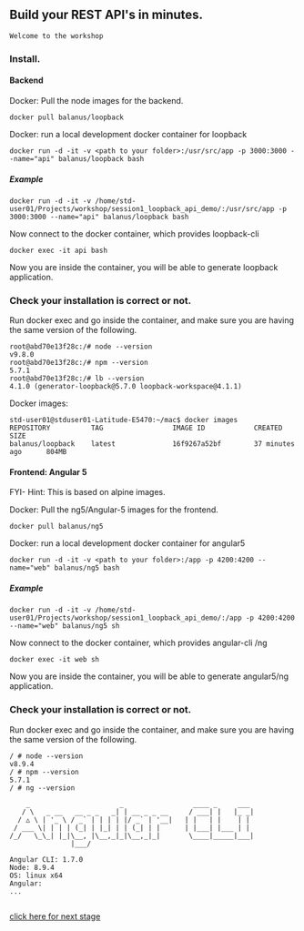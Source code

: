 ## Build your REST API's in minutes.

```
Welcome to the workshop 
```

### Install.

#### Backend

Docker: Pull the node images for the backend.
```
docker pull balanus/loopback
```

Docker: run a local development docker container for loopback
```
docker run -d -it -v <path to your folder>:/usr/src/app -p 3000:3000 --name="api" balanus/loopback bash
```

##### Example
```
docker run -d -it -v /home/std-user01/Projects/workshop/session1_loopback_api_demo/:/usr/src/app -p 3000:3000 --name="api" balanus/loopback bash
```

Now connect to the docker container, which provides loopback-cli

```
docker exec -it api bash
```

Now you are inside the container, you will be able to generate loopback application.

### Check your installation is correct or not.

Run docker exec and go inside the container, and make sure you are having the same version of the following.
```
root@abd70e13f28c:/# node --version
v9.8.0
root@abd70e13f28c:/# npm --version
5.7.1
root@abd70e13f28c:/# lb --version
4.1.0 (generator-loopback@5.7.0 loopback-workspace@4.1.1)
```
 
Docker images:
```
std-user01@stduser01-Latitude-E5470:~/mac$ docker images
REPOSITORY          TAG                 IMAGE ID            CREATED             SIZE
balanus/loopback    latest              16f9267a52bf        37 minutes ago      804MB
```


#### Frontend: Angular 5
FYI- Hint: This is based on alpine images.

Docker: Pull the ng5/Angular-5 images for the frontend.
```
docker pull balanus/ng5
```

Docker: run a local development docker container for angular5
```
docker run -d -it -v <path to your folder>:/app -p 4200:4200 --name="web" balanus/ng5 bash
```
##### Example
```
docker run -d -it -v /home/std-user01/Projects/workshop/session1_loopback_api_demo/:/app -p 4200:4200 --name="web" balanus/ng5 sh
```

Now connect to the docker container, which provides angular-cli /ng

```
docker exec -it web sh
```

Now you are inside the container, you will be able to generate angular5/ng application.

### Check your installation is correct or not.

Run docker exec and go inside the container, and make sure you are having the same version of the following.
```
/ # node --version
v8.9.4
/ # npm --version
5.7.1
/ # ng --version

    _                      _                 ____ _     ___
   / \   _ __   __ _ _   _| | __ _ _ __     / ___| |   |_ _|
  / △ \ | '_ \ / _` | | | | |/ _` | '__|   | |   | |    | |
 / ___ \| | | | (_| | |_| | | (_| | |      | |___| |___ | |
/_/   \_\_| |_|\__, |\__,_|_|\__,_|_|       \____|_____|___|
               |___/
    
Angular CLI: 1.7.0
Node: 8.9.4
OS: linux x64
Angular: 
...


```

[click here for next stage]('./loopback.md')